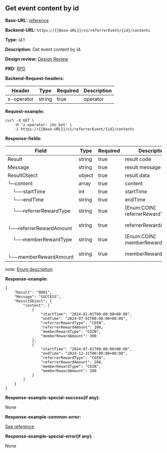 #
## Get event content by id

**Base-URL:** [reference](https://jkopay.atlassian.net/wiki/spaces/RD4/pages/29393109/jkopay-app-svc+base-url)

**Backend-URL:** `https://{{Base-URL}}/v1/referrerEvent/{id}/contents`

**Type:** `GET`

**Description:** Get event content by id.

**Design review:** [Design Review](https://jkopay.atlassian.net/wiki/spaces/RD4/pages/33424007/referral+code+Design+Review)

**PRD:** [RPD](https://jkopay.atlassian.net/wiki/spaces/PM/pages/29687846)

**Backend-Request-headers:**

| Header     | Type   | Required | Description |
|------------|--------|----------|-------------|
| x-operator | string | true     | operator    |

**Request-example:**
```
curl -X GET \
    -H 'x-operator: jko_bot' \
    -i https://{{Base-URL}}/v1/referrerEvent/{id}/contents
```

**Response-fields:**

| Field                         | Type   | Required | Description                    |
|-------------------------------|--------|----------|--------------------------------|
| Result                        | string | true     | result code                    |
| Message                       | string | true     | result message                 |
| ResultObject                  | object | true     | result data                    |
| └─content                     | array  | true     | content                        |
| &emsp;└──startTime            | int    | true     | startTime                      |
| &emsp;└──endTime              | string | true     | endTime                        |
| &emsp;└──referrerRewardType   | string | true     | [Enum:COIN] referrerRewardType |
| &emsp;└──referrerRewardAmount | string | true     | referrerRewardAmount           |
| &emsp;└──memberRewardType     | string | true     | [Enum:COIN] memberRewardType   |
| &emsp;└──memberRewardAmount   | string | true     | memberRewardAmount             |

note: [Enum description](https://enum_place)

**Response-example:**
```
{
    "Result": "0001",
    "Message": "SUCCESS",
    "ResultObject": {
        "content": [
            {
                "startTime": "2024-01-01T00:00:00+08:00",
                "endTime": "2024-07-01T00:00:00+08:00",
                "referrerRewardType": "COIN",
                "referrerRewardAmount": 100,
                "memberRewardType": "COIN",
                "memberRewardAmount": 300
            },
            {
                "startTime": "2024-07-01T00:00:00+08:00",
                "endTime": "2024-12-31T00:00:00+08:00",
                "referrerRewardType": "COIN",
                "referrerRewardAmount": 200,
                "memberRewardType": "COIN",
                "memberRewardAmount": 200
            }
        ]
    }
}
```

**Response-example-special-success(if any):**

None

**Response-example-common-error:**

[See reference](https://jkopay.atlassian.net/wiki/spaces/RD4/pages/29852060/jkopay-app-svc+result+code)

**Response-example-special-error(if any):**

None
